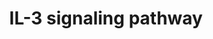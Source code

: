 ---
annotations:
- id: PW:0000968
  parent: signaling pathway
  type: Pathway Ontology
  value: interleukin-3 signaling pathway
authors:
- A.Pandey
- MaintBot
- Christine Chichester
- Eweitz
description: 'Interleukin-3 belongs to a family of cytokines, which includes IL-5
  and GM-CSF. It signals through a receptor complex comprising of an IL-3 specific
  IL-3 receptor alpha subunit (IL3RA) and a common beta chain, which is shared between
  all members of this cytokine family. Binding of IL-3 to IL3RA recruits the beta
  chain to the complex, which activates the JAK/STAT, MAPK and PI 3-kinase signaling
  modules.  Source: NetPath http://www.netpath.org/pathways?path_id=NetPath_15'
last-edited: 2021-05-23
organisms:
- Mus musculus
redirect_from:
- /index.php/Pathway:WP373
- /instance/WP373
- /instance/WP373_rr117904
revision: r117904
schema-jsonld:
- '@context': https://schema.org/
  '@id': https://wikipathways.github.io/pathways/WP373.html
  '@type': Dataset
  creator:
    '@type': Organization
    name: WikiPathways
  description: 'Interleukin-3 belongs to a family of cytokines, which includes IL-5
    and GM-CSF. It signals through a receptor complex comprising of an IL-3 specific
    IL-3 receptor alpha subunit (IL3RA) and a common beta chain, which is shared between
    all members of this cytokine family. Binding of IL-3 to IL3RA recruits the beta
    chain to the complex, which activates the JAK/STAT, MAPK and PI 3-kinase signaling
    modules.  Source: NetPath http://www.netpath.org/pathways?path_id=NetPath_15'
  keywords:
  - ATF1
  - Akt1
  - Atf2
  - Bad
  - Bax
  - Bcl2
  - Bcl2l1
  - Bcl2l11
  - Birc5
  - Bmx
  - CDC42
  - CSF2RB
  - Cbl
  - Chek1
  - Cish
  - Creb1
  - Crk
  - Crkl
  - Dnm1
  - Fcer2a
  - Fes
  - Foxo1
  - Fyn
  - Gab1
  - Gab2
  - Gata1
  - Gata2
  - Gm2423
  - Gnb2l1
  - Grb2
  - Gsk3a
  - Gsk3b
  - Hck
  - Hras1
  - Hspb1
  - IL3
  - Id1
  - Il3ra
  - Inpp5d
  - Jak1
  - Jak2
  - Kcnip3
  - Kras
  - Lck
  - Lyn
  - Map2k1
  - Mapk1
  - Mapk14
  - Mapk3
  - Mapk7
  - Mapk8
  - Mapk9
  - Mapkapk2
  - Matk
  - Mmp2
  - Mmp9
  - Mras
  - Nfkb1
  - Pak1
  - Pik3ca
  - Pik3cd
  - Pik3r1
  - Pik3r2
  - Ppp2ca
  - Prkaca
  - Prkca
  - Prkcb
  - Ptk2
  - Ptpn11
  - Ptpn6
  - Pxn
  - Rac1
  - Rac2
  - Raf1
  - Rap1a
  - Rapgef1
  - Rara
  - Rps6kb2
  - Rxra
  - SOCS2
  - Selp
  - Sfpi1
  - Shc1
  - Slc2a1
  - Socs3
  - Sos1
  - Src
  - Stat1
  - Stat3
  - Stat5a
  - Stat5b
  - Stat6
  - Syk
  - Tec
  - Tnfrsf1b
  - Tyk2
  - Vav1
  - Vcl
  - Ywhab
  - Ywhaz
  license: CC0
  name: IL-3 signaling pathway
seo: CreativeWork
title: IL-3 signaling pathway
wpid: WP373
---